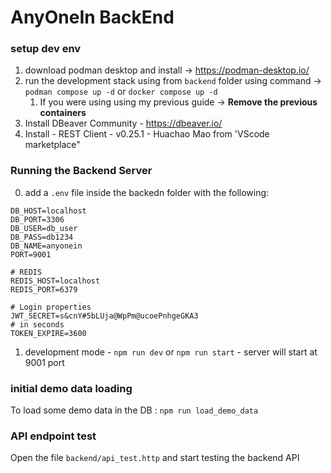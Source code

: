 # AnyOneIn BackEnd

### setup dev env

1. download podman desktop and install -> https://podman-desktop.io/
2. run the development stack using from `backend` folder using command -> `podman compose up -d` or `docker compose up -d`
   1. If you were using using my previous guide -> **Remove the previous containers**
3. Install DBeaver Community - https://dbeaver.io/
4. Install - REST Client - v0.25.1 - Huachao Mao from 'VScode marketplace"

### Running the Backend Server
0. add a `.env` file inside the backedn folder with the following:
```shell
DB_HOST=localhost
DB_PORT=3306
DB_USER=db_user
DB_PASS=db1234
DB_NAME=anyonein
PORT=9001

# REDIS
REDIS_HOST=localhost
REDIS_PORT=6379

# Login properties
JWT_SECRET=s&cnY#5bLUja@WpPm@ucoePnhgeGKA3
# in seconds
TOKEN_EXPIRE=3600
```
1. development mode - `npm run dev` or `npm run start` - server will start at 9001 port

### initial demo data loading
To load some demo data in the DB : `npm run load_demo_data`

### API endpoint test
Open the file `backend/api_test.http` and start testing the backend API
